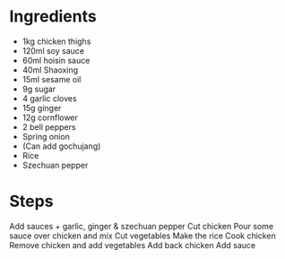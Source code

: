 # Ingredients
- 1kg chicken thighs
- 120ml soy sauce
- 60ml hoisin sauce
- 40ml Shaoxing
- 15ml sesame oil
- 9g sugar
- 4 garlic cloves
- 15g ginger
- 12g cornflower
- 2 bell peppers
- Spring onion
- (Can add gochujang)
- Rice
- Szechuan pepper

# Steps
Add sauces + garlic, ginger & szechuan pepper
Cut chicken
Pour some sauce over chicken and mix
Cut vegetables
Make the rice
Cook chicken
Remove chicken and add vegetables
Add back chicken
Add sauce